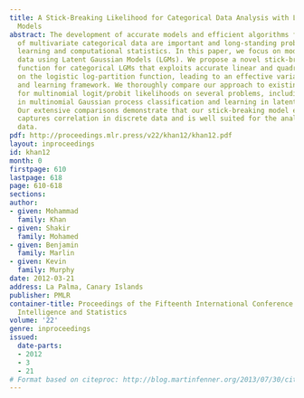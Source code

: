 ```yaml
---
title: A Stick-Breaking Likelihood for Categorical Data Analysis with Latent Gaussian
  Models
abstract: The development of accurate models and efficient algorithms for the analysis
  of multivariate categorical data are important and long-standing problems in machine
  learning and computational statistics. In this paper, we focus on modeling categorical
  data using Latent Gaussian Models (LGMs). We propose a novel stick-breaking likelihood
  function for categorical LGMs that exploits accurate linear and quadratic bounds
  on the logistic log-partition function, leading to an effective variational inference
  and learning framework. We thoroughly compare our approach to existing algorithms
  for multinomial logit/probit likelihoods on several problems, including inference
  in multinomial Gaussian process classification and learning in latent factor models.
  Our extensive comparisons demonstrate that our stick-breaking model effectively
  captures correlation in discrete data and is well suited for the analysis of categorical
  data.
pdf: http://proceedings.mlr.press/v22/khan12/khan12.pdf
layout: inproceedings
id: khan12
month: 0
firstpage: 610
lastpage: 618
page: 610-618
sections: 
author:
- given: Mohammad
  family: Khan
- given: Shakir
  family: Mohamed
- given: Benjamin
  family: Marlin
- given: Kevin
  family: Murphy
date: 2012-03-21
address: La Palma, Canary Islands
publisher: PMLR
container-title: Proceedings of the Fifteenth International Conference on Artificial
  Intelligence and Statistics
volume: '22'
genre: inproceedings
issued:
  date-parts:
  - 2012
  - 3
  - 21
# Format based on citeproc: http://blog.martinfenner.org/2013/07/30/citeproc-yaml-for-bibliographies/
---
```

